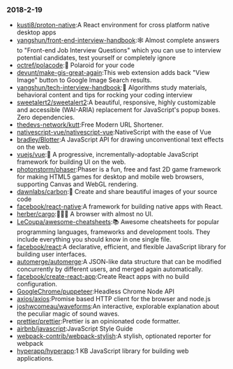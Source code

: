 ### 2018-2-19 
* [kusti8/proton-native](https://github.com//kusti8/proton-native):A React environment for cross platform native desktop apps 
* [yangshun/front-end-interview-handbook](https://github.com//yangshun/front-end-interview-handbook):🕸 Almost complete answers to "Front-end Job Interview Questions" which you can use to interview potential candidates, test yourself or completely ignore 
* [octref/polacode](https://github.com//octref/polacode):📸 Polaroid for your code 
* [devunt/make-gis-great-again](https://github.com//devunt/make-gis-great-again):This web extension adds back "View Image" button to Google Image Search results. 
* [yangshun/tech-interview-handbook](https://github.com//yangshun/tech-interview-handbook):💯 Algorithms study materials, behavioral content and tips for rocking your coding interview 
* [sweetalert2/sweetalert2](https://github.com//sweetalert2/sweetalert2):A beautiful, responsive, highly customizable and accessible (WAI-ARIA) replacement for JavaScript's popup boxes. Zero dependencies. 
* [thedevs-network/kutt](https://github.com//thedevs-network/kutt):Free Modern URL Shortener. 
* [nativescript-vue/nativescript-vue](https://github.com//nativescript-vue/nativescript-vue):NativeScript with the ease of Vue 
* [bradley/Blotter](https://github.com//bradley/Blotter):A JavaScript API for drawing unconventional text effects on the web. 
* [vuejs/vue](https://github.com//vuejs/vue):🖖 A progressive, incrementally-adoptable JavaScript framework for building UI on the web. 
* [photonstorm/phaser](https://github.com//photonstorm/phaser):Phaser is a fun, free and fast 2D game framework for making HTML5 games for desktop and mobile web browsers, supporting Canvas and WebGL rendering. 
* [dawnlabs/carbon](https://github.com//dawnlabs/carbon):🎨 Create and share beautiful images of your source code 
* [facebook/react-native](https://github.com//facebook/react-native):A framework for building native apps with React. 
* [herber/cargo](https://github.com//herber/cargo):🚂🚋🚋 A browser with almost no UI. 
* [LeCoupa/awesome-cheatsheets](https://github.com//LeCoupa/awesome-cheatsheets):📚 Awesome cheatsheets for popular programming languages, frameworks and development tools. They include everything you should know in one single file. 
* [facebook/react](https://github.com//facebook/react):A declarative, efficient, and flexible JavaScript library for building user interfaces. 
* [automerge/automerge](https://github.com//automerge/automerge):A JSON-like data structure that can be modified concurrently by different users, and merged again automatically. 
* [facebook/create-react-app](https://github.com//facebook/create-react-app):Create React apps with no build configuration. 
* [GoogleChrome/puppeteer](https://github.com//GoogleChrome/puppeteer):Headless Chrome Node API 
* [axios/axios](https://github.com//axios/axios):Promise based HTTP client for the browser and node.js 
* [joshwcomeau/waveforms](https://github.com//joshwcomeau/waveforms):An interactive, explorable explanation about the peculiar magic of sound waves. 
* [prettier/prettier](https://github.com//prettier/prettier):Prettier is an opinionated code formatter. 
* [airbnb/javascript](https://github.com//airbnb/javascript):JavaScript Style Guide 
* [webpack-contrib/webpack-stylish](https://github.com//webpack-contrib/webpack-stylish):A stylish, optionated reporter for webpack 
* [hyperapp/hyperapp](https://github.com//hyperapp/hyperapp):1 KB JavaScript library for building web applications. 
